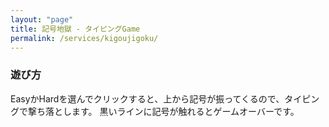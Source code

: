```yaml
---
layout: "page"
title: 記号地獄 - タイピングGame
permalink: /services/kigoujigoku/
---
```

<script type="module" crossorigin src={{ "/services/kigoujigoku/assets/index.9743a1bd.js" | relative_url }}></script>
<link rel="modulepreload" href={{ "/services/kigoujigoku/assets/vendor.f1cc6c9a.js" | relative_url }}>
<link rel="stylesheet" href={{ "/services/kigoujigoku/assets/index.cd9c0392.css" | relative_url }}>

<div id="kigou_root"></div>

### 遊び方

EasyかHardを選んでクリックすると、上から記号が振ってくるので、タイピングで撃ち落とします。
黒いラインに記号が触れるとゲームオーバーです。

